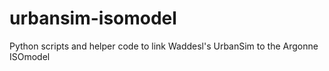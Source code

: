 # urbansim-isomodel
Python scripts and helper code to link Waddesl's UrbanSim to the Argonne ISOmodel
